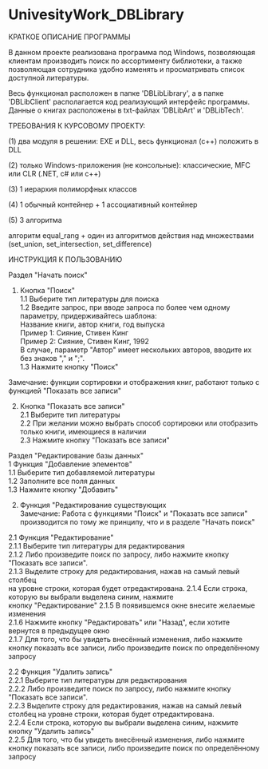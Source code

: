 # UnivesityWork_DBLibrary

КРАТКОЕ ОПИСАНИЕ ПРОГРАММЫ

В данном проекте реализована программа под Windows, позволяющая клиентам производить поиск по ассортименту библиотеки, а также позволяющая сотрудника удобно изменять и просматривать список доступной литературы.

Весь функционал расположен в папке 'DBLibLibrary', а в папке 'DBLibClient' располагается код реализующий интерфейс программы. Данные о книгах расположены в txt-файлах 'DBLibArt' и 'DBLibTech'.

ТРЕБОВАНИЯ К КУРСОВОМУ ПРОЕКТУ:

(1) два модуля в решении: EXE и DLL,  весь функционал (с++) положить в DLL 

(2) только Windows-приложения (не консольные): классические, MFC или CLR (.NET, с# или с++)  

(3) 1 иерархия полиморфных классов

(4) 1 обычный контейнер + 1 ассоциативный контейнер

(5) 3 алгоритма  

алгоритм equal_rang + один из алгоритмов действия над множествами (set_union, set_intersection, set_difference)

ИНСТРУКЦИЯ К ПОЛЬЗОВАНИЮ

Раздел "Начать поиск"
1. Кнопка "Поиск"<br/>
1.1 Выберите тип литературы для поиска<br/>
1.2 Введите запрос, при вводе запроса по более чем одному параметру, 
придерживайтесь шаблона:<br/>
Название книги, автор книги, год выпуска<br/>
Пример 1: Сияние, Стивен Кинг<br/>
Пример 2: Сияние, Стивен Кинг, 1992<br/>
В случае, параметр "Автор" имеет нескольких авторов, 
вводите их без знаков "," и ";".<br/>
1.3 Нажмите кнопку "Поиск"

Замечание: функции сортировки и отображения книг,
работают только с функцией "Показать все записи"

2. Кнопка "Показать все записи"<br/>
2.1 Выберите тип литературы<br/>
2.2 При желании можно выбрать способ сортировки или 
отобразить только книги, имеющиеся в наличии<br/>
2.3 Нажмите кнопку "Показать все записи"

Раздел "Редактирование базы данных"<br/>
1 Функция "Добавление элементов"<br/>
1.1 Выберите тип добавляемой литературы<br/>
1.2 Заполните все поля данных<br/>
1.3 Нажмите кнопку "Добавить"<br/>

2. Функция "Редактирование существующих<br/>
Замечание: Работа с функциями "Поиск" и "Показать все записи"
производится по тому же принципу, что и в разделе "Начать поиск"

2.1 Функция "Редактирование"<br/>
2.1.1 Выберите тип литературы для редактирования<br/>
2.1.2 Либо произведите поиск по запросу, либо нажмите кнопку 
"Показать все записи".<br/>
2.1.3 Выделите строку для редактирования, нажав на самый левый столбец<br/>
на уровне строки, которая будет отредактирована.
2.1.4 Если строка, которую вы выбрали выделена синим, нажмите <br/>
кнопку "Редактирование"
2.1.5 В появившемся окне внесите желаемые изменения<br/>
2.1.6 Нажмите кнопку "Редактировать" или "Назад", если хотите вернутся
в предыдущее окно<br/>
2.1.7 Для того, что бы увидеть внесённый изменения, либо нажмите кнопку
показать все записи, либо произведите поиск по определённому запросу

2.2 Функция "Удалить запись"<br/>
2.2.1 Выберите тип литературы для редактирования<br/>
2.2.2 Либо произведите поиск по запросу, либо нажмите кнопку 
"Показать все записи".<br/>
2.2.3 Выделите строку для редактирования, нажав на самый левый столбец
на уровне строки, которая будет отредактирована.<br/>
2.2.4 Если строка, которую вы выбрали выделена синим, нажмите 
кнопку "Удалить запись"<br/>
2.2.5 Для того, что бы увидеть внесённый изменения, либо нажмите кнопку
показать все записи, либо произведите поиск по определённому запросу<br/>
